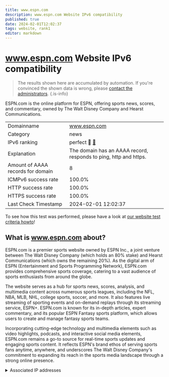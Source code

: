 ```yaml
---
title: www.espn.com
description: www.espn.com Website IPv6 compatibility
published: true
date: 2024-02-01T12:02:37
tags: website, rank1
editor: markdown
---
```


# www.espn.com Website IPv6 compatibility

> The results shown here are accumulated by automation. If you're convinced the shown data is wrong, please [contact the administrators](/howto/chat). 
{.is-info}

ESPN.com is the online platform for ESPN, offering sports news, scores, and commentary, owned by The Walt Disney Company and Hearst Communications.


|   |   |
| - | - |
| Domainname | www.espn.com
| Category | news |
| IPv6 ranking | perfect :1st_place_medal: [🔗](/howto/ranking) |
| Explanation | The domain has an AAAA record, responds to ping, http and https. |
| Amount of AAAA records for domain | 8 |
| ICMPv6 success rate | 100.0%|
| HTTP success rate | 100.0% |
| HTTPS success rate | 100.0% |
| Last Check Timestamp | 2024-02-01 12:02:37 |

To see how this test was performed, please have a look at [our website test criteria howto](/howto/testcriteria/website)!


## What is www.espn.com about?
ESPN.com is a premier sports website owned by ESPN Inc., a joint venture between The Walt Disney Company (which holds an 80% stake) and Hearst Communications (which owns the remaining 20%). As the digital arm of ESPN (Entertainment and Sports Programming Network), ESPN.com provides comprehensive sports coverage, catering to a vast audience of sports enthusiasts from around the globe.

The website serves as a hub for sports news, scores, analysis, and multimedia content across numerous sports leagues, including the NFL, NBA, MLB, NHL, college sports, soccer, and more. It also features live streaming of sporting events and on-demand replays through its streaming service, ESPN+. ESPN.com is known for its in-depth articles, expert commentary, and its popular ESPN Fantasy sports platform, which allows users to create and manage fantasy sports teams.

Incorporating cutting-edge technology and multimedia elements such as video highlights, podcasts, and interactive social media elements, ESPN.com remains a go-to source for real-time sports updates and engaging sports content. It reflects ESPN's brand ethos of serving sports fans anytime, anywhere, and underscores The Walt Disney Company's commitment to expanding its reach in the sports media landscape through a strong online presence.



<details>
<summary>Associated IP addresses</summary>

2600:9000:2077:fe00:e:fe33:5580:93a1

2600:9000:2077:1000:e:fe33:5580:93a1

2600:9000:2077:3000:e:fe33:5580:93a1

2600:9000:2077:3400:e:fe33:5580:93a1

2600:9000:2077:4800:e:fe33:5580:93a1

2600:9000:2077:7600:e:fe33:5580:93a1

2600:9000:2077:aa00:e:fe33:5580:93a1

2600:9000:2077:ea00:e:fe33:5580:93a1

</details>
